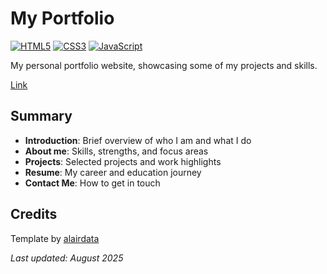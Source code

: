 # My Portfolio

[![HTML5](https://img.shields.io/badge/HTML5-E34F26?logo=html5&logoColor=white)](https://developer.mozilla.org/en-US/docs/Web/HTML)
[![CSS3](https://img.shields.io/badge/CSS3-1572B6?logo=css3&logoColor=white)](https://developer.mozilla.org/en-US/docs/Web/CSS)
[![JavaScript](https://img.shields.io/badge/JavaScript-F7DF1E?logo=javascript&logoColor=black)](https://developer.mozilla.org/en-US/docs/Web/JavaScript)

My personal portfolio website, showcasing some of my projects and skills.

[Link](https://your-portfolio-url.com)

## Summary

- **Introduction**: Brief overview of who I am and what I do
- **About me**: Skills, strengths, and focus areas
- **Projects**: Selected projects and work highlights
- **Resume**: My career and education journey
- **Contact Me**: How to get in touch

## Credits
Template by [alairdata](https://github.com/alairdata) 

*Last updated: August 2025*